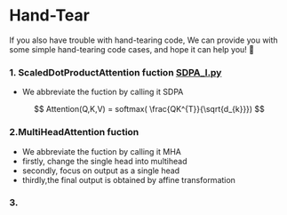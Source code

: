 # Hand-Tear
If you also have trouble with hand-tearing code, We can provide you with some simple hand-tearing code cases, and hope it can help you! 👻

### 1. ScaledDotProductAttention fuction [SDPA_I.py](https://github.com/cool-chicken/Hand-Tear-ML-Code/blob/main/SDPA_I.py)

- We abbreviate the fuction by calling it SDPA

$$ Attention(Q,K,V) = softmax( \frac{QK^{T}}{\sqrt{d_{k}}}) $$

### 2.MultiHeadAttention fuction []()
- We abbreviate the fuction by calling it MHA
- firstly, change the single head into multihead
- secondly, focus on output as a single head
- thirdly,the final output is obtained by affine transformation

### 3.
